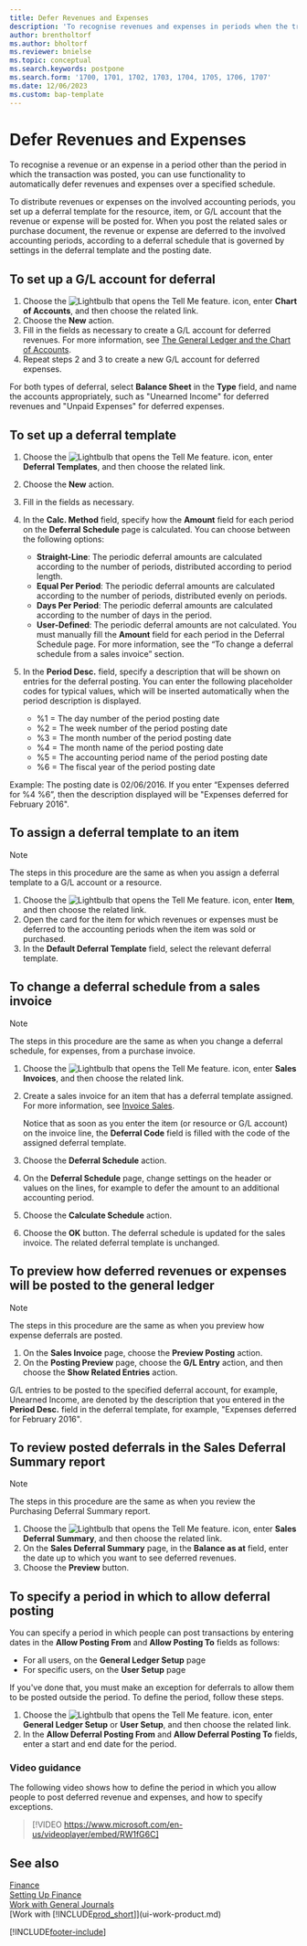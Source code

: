 ```yaml
---
title: Defer Revenues and Expenses
description: 'To recognise revenues and expenses in periods when the transaction was not posted, you can automatically defer or postpone them over a specified schedule.'
author: brentholtorf
ms.author: bholtorf
ms.reviewer: bnielse
ms.topic: conceptual
ms.search.keywords: postpone
ms.search.form: '1700, 1701, 1702, 1703, 1704, 1705, 1706, 1707'
ms.date: 12/06/2023
ms.custom: bap-template
---
```

# Defer Revenues and Expenses

To recognise a revenue or an expense in a period other than the period in which the transaction was posted, you can use functionality to automatically defer revenues and expenses over a specified schedule.

To distribute revenues or expenses on the involved accounting periods, you set up a deferral template for the resource, item, or G/L account that the revenue or expense will be posted for. When you post the related sales or purchase document, the revenue or expense are deferred to the involved accounting periods, according to a deferral schedule that is governed by settings in the deferral template and the posting date.

## To set up a G/L account for deferral

1. Choose the ![Lightbulb that opens the Tell Me feature.](media/ui-search/search_small.png "Tell me what you want to do") icon, enter **Chart of Accounts**, and then choose the related link.
2. Choose the **New** action.
3. Fill in the fields as necessary to create a G/L account for deferred revenues. For more information, see [The General Ledger and the Chart of Accounts](finance-general-ledger.md).
4. Repeat steps 2 and 3 to create a new G/L account for deferred expenses.

For both types of deferral, select **Balance Sheet** in the **Type** field, and name the accounts appropriately, such as "Unearned Income" for deferred revenues and "Unpaid Expenses" for deferred expenses.

## To set up a deferral template

1. Choose the ![Lightbulb that opens the Tell Me feature.](media/ui-search/search_small.png "Tell me what you want to do") icon, enter **Deferral Templates**, and then choose the related link.
2. Choose the **New** action.
3. Fill in the fields as necessary.
4. In the **Calc. Method** field, specify how the **Amount** field for each period on the **Deferral Schedule** page is calculated. You can choose between the following options:

   * **Straight-Line**: The periodic deferral amounts are calculated according to the number of periods, distributed according to period length.
   * **Equal Per Period**: The periodic deferral amounts are calculated according to the number of periods, distributed evenly on periods.
   * **Days Per Period**: The periodic deferral amounts are calculated according to the number of days in the period.
   * **User-Defined**: The periodic deferral amounts are not calculated. You must manually fill the **Amount** field for each period in the Deferral Schedule page. For more information, see the “To change a deferral schedule from a sales invoice” section.
5. In the **Period Desc.** field, specify a description that will be shown on entries for the deferral posting. You can enter the following placeholder codes for typical values, which will be inserted automatically when the period description is displayed.

   * %1 = The day number of the period posting date
   * %2 = The week number of the period posting date
   * %3 = The month number of the period posting date
   * %4 = The month name of the period posting date
   * %5 = The accounting period name of the period posting date
   * %6 = The fiscal year of the period posting date

Example: The posting date is 02/06/2016. If you enter “Expenses deferred for %4 %6”, then the description displayed will be "Expenses deferred for February 2016".

## To assign a deferral template to an item

> [!NOTE]  
> The steps in this procedure are the same as when you assign a deferral template to a G/L account or a resource.

1. Choose the ![Lightbulb that opens the Tell Me feature.](media/ui-search/search_small.png "Tell me what you want to do") icon, enter **Item**, and then choose the related link.
2. Open the card for the item for which revenues or expenses must be deferred to the accounting periods when the item was sold or purchased.
3. In the **Default Deferral Template** field, select the relevant deferral template.

## To change a deferral schedule from a sales invoice

> [!NOTE]  
> The steps in this procedure are the same as when you change a deferral schedule, for expenses, from a purchase invoice.

1. Choose the ![Lightbulb that opens the Tell Me feature.](media/ui-search/search_small.png "Tell me what you want to do") icon, enter **Sales Invoices**, and then choose the related link.
2. Create a sales invoice for an item that has a deferral template assigned. For more information, see [Invoice Sales](sales-how-invoice-sales.md).

    Notice that as soon as you enter the item (or resource or G/L account) on the invoice line, the **Deferral Code** field is filled with the code of the assigned deferral template.
3. Choose the **Deferral Schedule** action.
4. On the **Deferral Schedule** page, change settings on the header or values on the lines, for example to defer the amount to an additional accounting period.
5. Choose the **Calculate Schedule** action.
6. Choose the **OK** button. The deferral schedule is updated for the sales invoice. The related deferral template is unchanged.

## To preview how deferred revenues or expenses will be posted to the general ledger

> [!NOTE]  
> The steps in this procedure are the same as when you preview how expense deferrals are posted.

1. On the **Sales Invoice** page, choose the **Preview Posting** action.
2. On the **Posting Preview** page, choose the **G/L Entry** action, and then choose the **Show Related Entries** action.

G/L entries to be posted to the specified deferral account, for example, Unearned Income, are denoted by the description that you entered in the **Period Desc.** field in the deferral template, for example, "Expenses deferred for February 2016".

## To review posted deferrals in the Sales Deferral Summary report

> [!NOTE]  
> The steps in this procedure are the same as when you review the Purchasing Deferral Summary report.

1. Choose the ![Lightbulb that opens the Tell Me feature.](media/ui-search/search_small.png "Tell me what you want to do") icon, enter **Sales Deferral Summary**, and then choose the related link.
2. On the **Sales Deferral Summary** page, in the **Balance as at** field, enter the date up to which you want to see deferred revenues.
3. Choose the **Preview** button.

## To specify a period in which to allow deferral posting

You can specify a period in which people can post transactions by entering dates in the **Allow Posting From** and **Allow Posting To** fields as follows:

* For all users, on the **General Ledger Setup** page
* For specific users, on the **User Setup** page

If you've done that, you must make an exception for deferrals to allow them to be posted outside the period. To define the period, follow these steps.

1. Choose the ![Lightbulb that opens the Tell Me feature.](media/ui-search/search_small.png "Tell me what you want to do") icon, enter **General Ledger Setup** or **User Setup**, and then choose the related link.
2. In the **Allow Deferral Posting From** and **Allow Deferral Posting To** fields, enter a start and end date for the period.

### Video guidance

The following video shows how to define the period in which you allow people to post deferred revenue and expenses, and how to specify exceptions.

> [!VIDEO https://www.microsoft.com/en-us/videoplayer/embed/RW1fG6C]

## See also

[Finance](finance.md)  
[Setting Up Finance](finance-setup-finance.md)  
[Work with General Journals](ui-work-general-journals.md)  
[Work with [!INCLUDE[prod_short](includes/prod_short.md)]](ui-work-product.md)


[!INCLUDE[footer-include](includes/footer-banner.md)]

